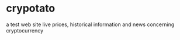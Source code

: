 # crypotato
a test web site live prices, historical information and news concerning cryptocurrency  
